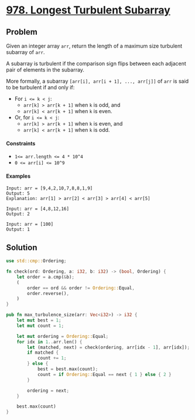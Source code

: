 # [978. Longest Turbulent Subarray](https://leetcode.com/problems/longest-turbulent-subarray/)

## Problem

Given an integer array `arr`, return the length of a maximum size turbulent
subarray of `arr`.

A subarray is turbulent if the comparison sign flips between each adjacent pair
of elements in the subarray.

More formally, a subarray `[arr[i], arr[i + 1], ..., arr[j]]` of `arr` is said
to be turbulent if and only if:

* For `i <= k < j`:
    * `arr[k] > arr[k + 1]` when `k` is odd, and
    * `arr[k] < arr[k + 1]` when `k` is even.
* Or, for `i <= k < j`:
    * `arr[k] > arr[k + 1]` when `k` is even, and
    * `arr[k] < arr[k + 1]` when `k` is odd.

#### Constraints

* `1<= arr.length <= 4 * 10^4`
* `0 <= arr[i] <= 10^9`

#### Examples

```text
Input: arr = [9,4,2,10,7,8,8,1,9]
Output: 5
Explanation: arr[1] > arr[2] < arr[3] > arr[4] < arr[5]
```

```text
Input: arr = [4,8,12,16]
Output: 2
```

```text
Input: arr = [100]
Output: 1
```

## Solution

```rust
use std::cmp::Ordering;

fn check(ord: Ordering, a: i32, b: i32) -> (bool, Ordering) {
    let order = a.cmp(&b);
    (
        order == ord && order != Ordering::Equal,
        order.reverse(),
    )
}

pub fn max_turbulence_size(arr: Vec<i32>) -> i32 {
    let mut best = 1;
    let mut count = 1;

    let mut ordering = Ordering::Equal;
    for idx in 1..arr.len() {
        let (matched, next) = check(ordering, arr[idx - 1], arr[idx]);
        if matched {
            count += 1;
        } else {
            best = best.max(count);
            count = if Ordering::Equal == next { 1 } else { 2 }
        }

        ordering = next;
    }

    best.max(count)
}
```